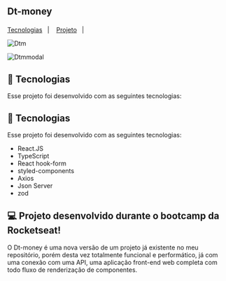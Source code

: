 ## Dt-money<p align="center">
  <a href="#-tecnologias">Tecnologias</a>&nbsp;&nbsp;&nbsp;|&nbsp;&nbsp;&nbsp;
  <a href="#-projeto">Projeto</a>&nbsp;&nbsp;&nbsp;|&nbsp;&nbsp;&nbsp;
</p>

<p align="center">

![Dtm](https://user-images.githubusercontent.com/86750985/189461288-01f9ee03-53e9-44c8-adf1-1c8eb573e206.png)
</p>

<p align="center">


  

<p align="center">
  
  
  ![Dtmmodal](https://user-images.githubusercontent.com/86750985/189461336-f7e1135e-7b80-4927-a3c5-e133edb61706.png)
</p>


## 🚀 Tecnologias


Esse projeto foi desenvolvido com as seguintes tecnologias:
## 🚀 Tecnologias

Esse projeto foi desenvolvido com as seguintes tecnologias:

- React.JS
- TypeScript
- React hook-form
- styled-components
- Axios
- Json Server
- zod


## 💻 Projeto desenvolvido durante o bootcamp da Rocketseat!

O Dt-money é uma nova versão de um projeto já existente no meu repositório, porém desta vez totalmente funcional e performático, já com uma conexão com uma API, uma aplicação front-end web completa com todo fluxo de renderização de componentes.



